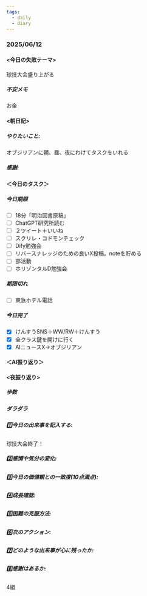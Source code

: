 ```yaml
---
tags:
  - daily
  - diary
---
```

### 2025/06/12

#### <今日の失敗テーマ>
球技大会盛り上がる
##### 不安メモ
お金
#### <朝日記>
##### やりたいこと: 
オブジリアンに朝、昼、夜にわけてタスクをいれる
##### 感謝: 

#### ＜今日のタスク＞

##### 今日期限
- [ ] 18分「明治図書原稿」
- [ ] ChatGPT研究所読む
- [ ] ２ツイート＋いいね
- [ ] スクリレ・コドモンチェック
- [ ] Dify勉強会
- [ ] リバースナレッジのための良いX投稿。noteを貯める
- [ ] 部活動
- [ ] ホリゾンタルD勉強会

##### 期限切れ
- [ ] 東急ホテル電話

##### 今日完了
- [x] けんすうSNS＋WW/RW＋けんすう
- [x] 全クラス鍵を開けに行く
- [x] AIニュースX→オブジリアン

#### ＜AI振り返り＞

#### <夜振り返り>
##### 歩数

##### ダラダラ

##### 1️⃣今日の出来事を記入する: 
球技大会終了！
##### 2️⃣感情や気分の変化: 

##### 3️⃣今日の価値観との一致度(10点満点): 

##### 4️⃣成長確認: 

##### 5️⃣困難の克服方法: 

##### 6️⃣次のアクション: 

##### 7️⃣どのような出来事が心に残ったか: 

##### 8️⃣感謝はあるか:
4組